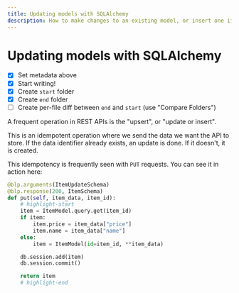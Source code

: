 ```yaml
---
title: Updating models with SQLAlchemy
description: How to make changes to an existing model, or insert one if it doesn't already exist.
---
```


# Updating models with SQLAlchemy

- [x] Set metadata above
- [x] Start writing!
- [x] Create `start` folder
- [x] Create `end` folder
- [ ] Create per-file diff between `end` and `start` (use "Compare Folders")

A frequent operation in REST APIs is the "upsert", or "update or insert".

This is an idempotent operation where we send the data we want the API to store. If the data identifier already exists, an update is done. If it doesn't, it is created.

This idempotency is frequently seen with `PUT` requests. You can see it in action here:

```python title="resources/item.py"
@blp.arguments(ItemUpdateSchema)
@blp.response(200, ItemSchema)
def put(self, item_data, item_id):
    # highlight-start
    item = ItemModel.query.get(item_id)
    if item:
        item.price = item_data["price"]
        item.name = item_data["name"]
    else:
        item = ItemModel(id=item_id, **item_data)

    db.session.add(item)
    db.session.commit()

    return item
    # highlight-end
```
